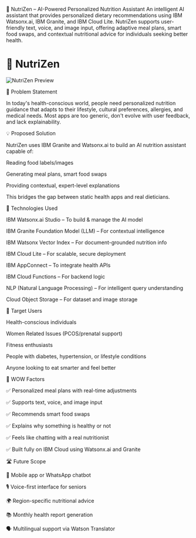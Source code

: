 🥗 NutriZen – AI-Powered Personalized Nutrition Assistant
An intelligent AI assistant that provides personalized dietary recommendations using IBM Watsonx.ai, IBM Granite, and IBM Cloud Lite. NutriZen supports user-friendly text, voice, and image input, offering adaptive meal plans, smart food swaps, and contextual nutritional advice for individuals seeking better health.

# 🥗 NutriZen

![NutriZen Preview](nutrizen_preview.jpg)


🧩 Problem Statement

In today's health-conscious world, people need personalized nutrition guidance that adapts to their lifestyle, cultural preferences, allergies, and medical needs. Most apps are too generic, don't evolve with user feedback, and lack explainability.

💡 Proposed Solution

NutriZen uses IBM Granite and Watsonx.ai to build an AI nutrition assistant capable of:

Reading food labels/images

Generating meal plans, smart food swaps

Providing contextual, expert-level explanations

This bridges the gap between static health apps and real dieticians.

🧠 Technologies Used

IBM Watsonx.ai Studio – To build & manage the AI model

IBM Granite Foundation Model (LLM) – For contextual intelligence

IBM Watsonx Vector Index – For document-grounded nutrition info

IBM Cloud Lite – For scalable, secure deployment

IBM AppConnect – To integrate health APIs

IBM Cloud Functions – For backend logic

NLP (Natural Language Processing) – For intelligent query understanding

Cloud Object Storage – For dataset and image storage

🧘 Target Users

Health-conscious individuals

Women Related Issues (PCOS/prenatal support)

Fitness enthusiasts

People with diabetes, hypertension, or lifestyle conditions

Anyone looking to eat smarter and feel better

🌟 WOW Factors

✅ Personalized meal plans with real-time adjustments

✅ Supports text, voice, and image input

✅ Recommends smart food swaps

✅ Explains why something is healthy or not

✅ Feels like chatting with a real nutritionist

✅ Built fully on IBM Cloud using Watsonx.ai and Granite

🛣️ Future Scope

📲 Mobile app or WhatsApp chatbot

🎙️ Voice-first interface for seniors

🌍 Region-specific nutritional advice

📚 Monthly health report generation

🗣️ Multilingual support via Watson Translator


